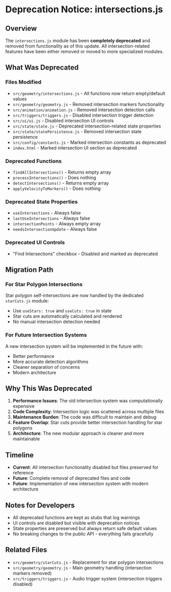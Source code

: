 # Deprecation Notice: intersections.js

## Overview
The `intersections.js` module has been **completely deprecated** and removed from functionality as of this update. All intersection-related features have been either removed or moved to more specialized modules.

## What Was Deprecated

### Files Modified
- `src/geometry/intersections.js` - All functions now return empty/default values
- `src/geometry/geometry.js` - Removed intersection markers functionality
- `src/animation/animation.js` - Removed intersection detection calls
- `src/triggers/triggers.js` - Disabled intersection trigger detection
- `src/ui/ui.js` - Disabled intersection UI controls
- `src/state/state.js` - Deprecated intersection-related state properties
- `src/state/statePersistence.js` - Removed intersection state persistence
- `src/config/constants.js` - Marked intersection constants as deprecated
- `index.html` - Marked intersection UI section as deprecated

### Deprecated Functions
- `findAllIntersections()` - Returns empty array
- `processIntersections()` - Does nothing
- `detectIntersections()` - Returns empty array
- `applyVelocityToMarkers()` - Does nothing

### Deprecated State Properties
- `useIntersections` - Always false
- `lastUseIntersections` - Always false
- `intersectionPoints` - Always empty array
- `needsIntersectionUpdate` - Always false

### Deprecated UI Controls
- "Find Intersections" checkbox - Disabled and marked as deprecated

## Migration Path

### For Star Polygon Intersections
Star polygon self-intersections are now handled by the dedicated `starCuts.js` module:
- Use `useStars: true` and `useCuts: true` in state
- Star cuts are automatically calculated and rendered
- No manual intersection detection needed

### For Future Intersection Systems
A new intersection system will be implemented in the future with:
- Better performance
- More accurate detection algorithms
- Cleaner separation of concerns
- Modern architecture

## Why This Was Deprecated

1. **Performance Issues**: The old intersection system was computationally expensive
2. **Code Complexity**: Intersection logic was scattered across multiple files
3. **Maintenance Burden**: The code was difficult to maintain and debug
4. **Feature Overlap**: Star cuts provide better intersection handling for star polygons
5. **Architecture**: The new modular approach is cleaner and more maintainable

## Timeline

- **Current**: All intersection functionality disabled but files preserved for reference
- **Future**: Complete removal of deprecated files and code
- **Future**: Implementation of new intersection system with modern architecture

## Notes for Developers

- All deprecated functions are kept as stubs that log warnings
- UI controls are disabled but visible with deprecation notices
- State properties are preserved but always return safe default values
- No breaking changes to the public API - everything fails gracefully

## Related Files

- `src/geometry/starCuts.js` - Replacement for star polygon intersections
- `src/geometry/geometry.js` - Main geometry handling (intersection markers removed)
- `src/triggers/triggers.js` - Audio trigger system (intersection triggers disabled) 